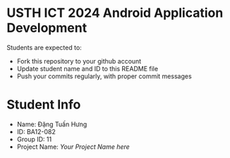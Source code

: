 USTH ICT 2024 Android Application Development
=====================================================

Students are expected to:

* Fork this repository to your github account
* Update student name and ID to this README file
* Push your commits regularly, with proper commit messages

Student Info
=======================

* Name: Đặng Tuấn Hưng
* ID: BA12-082  
* Group ID: 11
* Project Name: *Your Project Name here*
